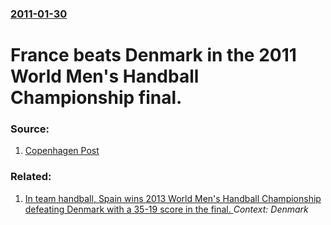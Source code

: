 ### [2011-01-30](/news/2011/01/30/index.md)

# France beats Denmark in the 2011 World Men's Handball Championship final.




### Source:

1. [Copenhagen Post](http://www.cphpost.dk/sport/sport/50891-nearly-perfect-danes-settle-for-silver.html)

### Related:

1. [In team handball, Spain wins 2013 World Men's Handball Championship defeating Denmark with a 35-19 score in the final. ](/news/2013/01/27/in-team-handball-spain-wins-2013-world-men-s-handball-championship-defeating-denmark-with-a-35a19-score-in-the-final.md) _Context: Denmark_
